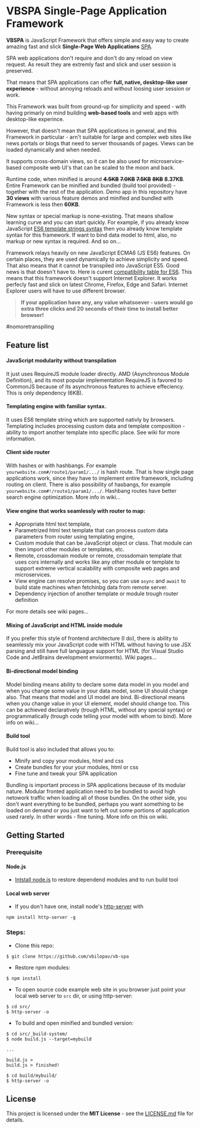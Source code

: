 # VBSPA Single-Page Application Framework

**VBSPA** is JavaScript Framework that offers simple and easy way to create amazing fast and slick **Single-Page Web Applications** [SPA](https://en.wikipedia.org/wiki/Single-page_application).

SPA web applications don't require and don't do any reload on view request. As result they are extremly fast and slick and user session is preserved. 

That means that SPA applications can offer **full, native, desktop-like user experience** - without annoying reloads and without loosing user session or work.

This Framework was built from ground-up for simplicity and speed - with having primarly on mind building **web-based tools** and web apps with desktop-like experince.

However, that doesn't mean that SPA applications in general, and this Framework in particular - arn't suitable for large and complex web sites like news portals or blogs that need to server thousands of pages. Views can be loaded dynamically and when needed. 

It supports cross-domain views, so it can be also used for microservice-based composite web UI's that can be scaled to the moon and back.

Runtime code, when minified is around ~~**4.5KB**~~ ~~**7.0KB**~~ ~~**7.5KB**~~ ~~**8KB**~~ **8.37KB**. Entire Framework can be minified and bundled (build tool provided) - together with the rest of the application. Demo app in this repository have **30 views** with various feature demos and minified and bundled with Framework is less then **60KB**.

New syntax or special markup is none-existing. That means shallow learning curve and you can start quickly. For example, if you already know JavaScript [ES6 template strings syntax](https://developer.mozilla.org/en-US/docs/Web/JavaScript/Reference/Template_literals) then you already know template syntax for this framework. If want to bind data model to html, also, no markup or new syntax is required. And so on...

Framework relays heavily on new JavaScript ECMA6 (JS ES6) features. On certain places, they are used dynamically to achieve simplicity and speed. That also means that it cannot be transpiled into JavaScript ES5. Good news is that doesn't have to. Here is curent [compatibility table for ES6](https://kangax.github.io/compat-table/es6/). This means that this framework doesn't support Internet Explorer. It works perfecly fast and slick on latest Chrome, Firefox, Edge and Safari. Internet Explorer users will have to use different browser. 


> **If your application have any, any value whatsoever - users would go extra three clicks and 20 seconds of their time to install better browser!**  

#nomoretranspiling


## Feature list

#### JavaScript modularity without transpilation

It just uses RequireJS module loader directly. AMD (Asynchronous Module Definition), and its most popular implementation RequireJS is favored to CommonJS because of its asynchronous features to achieve effeciency. This is only dependency (6KB).

#### Templating engine with familiar syntax. 

It uses ES6 template string which are supported nativly by browsers. Templating includes processing custom data and template composition  - ability to import another template into specific place. See wiki for more information.

#### Client side router 

With hashes or with hashbangs. For example `yourwebsite.com#/route1/param1/.../` is hash route. That is how single page applications work, since they have to implement entire framework, including routing on client. There is also possibility of hasbangs, for example `yourwebsite.com#!/route1/param1/.../`. Hashbang routes have better search engine optimization. More info in wiki...

####  View engine that works seamlessly with router to map:

- Appropriate html text template, 
- Parametrized html text template that can process custom data parameters from router using templating engine,
- Custom module that can be JavaScript object or class. That module can then import other modules or templates, etc.
- Remote, crossdomain module or remote, crossdomain template that uses cors internally and works like any other module or template to support extreme
vertical scalability with composite web pages and microservices.
- View engine can resolve promises, so you can use `async` and `await` to build state machines when fetchinbg data from remote server.
- Dependency injection of another template or module trough router definition

For more details see wiki pages...

#### Mixing of JavaScript and HTML inside module

If you prefer this style of frontend architecture (I do), there is ability to seamlessly mix your JavaScript code with HTML without 
having to use JSX parsing and still have full languague support for HTML (for Visual Studio Code and JetBrains development enviorments).
Wiki pages...

#### Bi-directional model binding

Model binding means ability to declare some data model in you model and when you change some value in your data model, 
some UI should change also. That means that model and UI model are bind. Bi-directional means when you change value in your 
UI element, model should change too. This can be achieved declaratively (trough HTML, without any special syntax) or 
programmatically (trough code telling your model with whom to bind). More info on wiki...

#### Build tool

Build tool is also included that allows you to:

- Minify and copy your modules, html and css
- Create bundles for your your modules, html or css
- Fine tune and tweak your SPA application

Bundling is important process in SPA applications because of its modular nature. 
Modular fronted application need to be bundled to avoid high netowork traffic when loading all of those bundles. On the other side, you don't want everything to be bundled, perhaps you want
something to be loaded on demand or you just want to left out some portions of application used rarely. In other words - fine tuning. More info on this on wiki. 

## Getting Started

### Prerequisite

#### Node.js

- [Intstall node.js](https://nodejs.org/en/download/) to restore dependend modules and to run build tool

#### Local web server

- If you don't have one, install node's [http-server](https://www.npmjs.com/package/http-server) with
```
npm install http-server -g
```

### Steps:

- Clone this repo:

```
$ git clone https://github.com/vbilopav/vb-spa
```

- Restore npm modules:

```
$ npm install
```

- To open source code example web site in you browser just point your local web server to
`src` dir, or using http-server:

```
$ cd src/
$ http-server -o
```

- To build and open minified and bundled version:
```
$ cd src/_build-system/
$ node build.js --target=mybuild

...

build.js >
build.js > finished!

$ cd build/mybuild/
$ http-server -o
```

## License

This project is licensed under the **MIT License** - see the [LICENSE.md](LICENSE.md) file for details.
